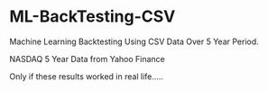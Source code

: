 # ML-BackTesting-CSV
Machine Learning Backtesting Using CSV Data Over 5 Year Period.

NASDAQ 5 Year Data from Yahoo Finance

Only if these results worked in real life.....

